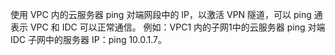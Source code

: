 使用 VPC 内的云服务器 ping 对端网段中的 IP，以激活 VPN 隧道，可以 ping 通表示 VPC 和 IDC 可以正常通信。
例如：VPC1 内的子网1中的云服务器 ping 对端 IDC 子网中的服务器 IP：ping 10.0.1.7。
